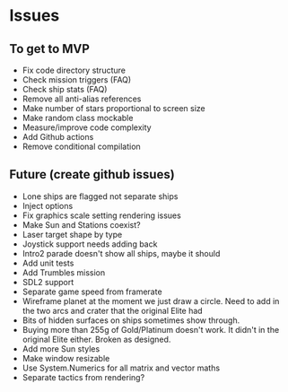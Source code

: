 # Issues

## To get to MVP
- Fix code directory structure
- Check mission triggers (FAQ)
- Check ship stats (FAQ)
- Remove all anti-alias references
- Make number of stars proportional to screen size
- Make random class mockable
- Measure/improve code complexity
- Add Github actions
- Remove conditional compilation

## Future (create github issues)
- Lone ships are flagged not separate ships
- Inject options
- Fix graphics scale setting rendering issues
- Make Sun and Stations coexist?
- Laser target shape by type
- Joystick support needs adding back
- Intro2 parade doesn't show all ships, maybe it should
- Add unit tests
- Add Trumbles mission
- SDL2 support
- Separate game speed from framerate
- Wireframe planet at the moment we just draw a circle. Need to add in the two arcs and crater that the original Elite had
- Bits of hidden surfaces on ships sometimes show through.  
- Buying more than 255g of Gold/Platinum doesn't work.  It didn't in the original Elite either.  Broken as designed.
- Add more Sun styles
- Make window resizable
- Use System.Numerics for all matrix and vector maths
- Separate tactics from rendering?
